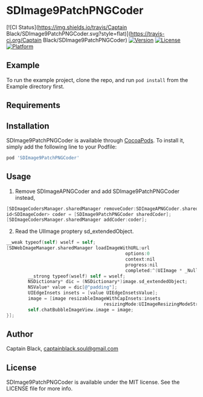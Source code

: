 # SDImage9PatchPNGCoder

[![CI Status](https://img.shields.io/travis/Captain Black/SDImage9PatchPNGCoder.svg?style=flat)](https://travis-ci.org/Captain Black/SDImage9PatchPNGCoder)
[![Version](https://img.shields.io/cocoapods/v/SDImage9PatchPNGCoder.svg?style=flat)](https://cocoapods.org/pods/SDImage9PatchPNGCoder)
[![License](https://img.shields.io/cocoapods/l/SDImage9PatchPNGCoder.svg?style=flat)](https://cocoapods.org/pods/SDImage9PatchPNGCoder)
[![Platform](https://img.shields.io/cocoapods/p/SDImage9PatchPNGCoder.svg?style=flat)](https://cocoapods.org/pods/SDImage9PatchPNGCoder)

## Example

To run the example project, clone the repo, and run `pod install` from the Example directory first.

## Requirements

## Installation

SDImage9PatchPNGCoder is available through [CocoaPods](https://cocoapods.org). To install
it, simply add the following line to your Podfile:

```ruby
pod 'SDImage9PatchPNGCoder'
```

## Usage
1. Remove SDImageAPNGCoder and add SDImage9PatchPNGCoder instead,
```objective-c
[SDImageCodersManager.sharedManager removeCoder:SDImageAPNGCoder.sharedCoder];
id<SDImageCoder> coder = [SDImage9PatchPNGCoder sharedCoder];
[SDImageCodersManager.sharedManager addCoder:coder];
```
2. Read the UIImage proptery sd_extendedObject.
```objective-c
__weak typeof(self) wself = self;
[SDWebImageManager.sharedManager loadImageWithURL:url
											options:0
											context:nil
											progress:nil
											completed:^(UIImage * _Nullable image, NSData * _Nullable data, NSError * _Nullable error, SDImageCacheType cacheType, BOOL finished, NSURL * _Nullable imageURL) {
		__strong typeof(wself) self = wself;
		NSDictionary* dic = (NSDictionary*)image.sd_extendedObject;
		NSValue* value = dic[@"padding"];
		UIEdgeInsets insets = [value UIEdgeInsetsValue];
		image = [image resizableImageWithCapInsets:insets
									resizingMode:UIImageResizingModeStretch];
		self.chatBubbleImageView.image = image;
}];
```

## Author

Captain Black, captainblack.soul@gmail.com

## License

SDImage9PatchPNGCoder is available under the MIT license. See the LICENSE file for more info.
